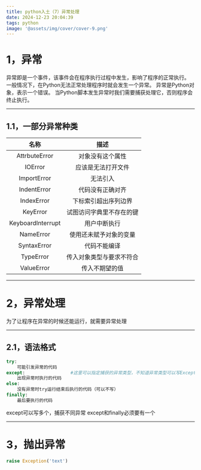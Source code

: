 ```yaml
---
title: python入土（7）异常处理
date: 2024-12-23 20:04:39
tags: python
image: '@assets/img/cover/cover-9.png'
---
```


# 1，异常

异常即是一个事件，该事件会在程序执行过程中发生，影响了程序的正常执行。
一般情况下，在Python无法正常处理程序时就会发生一个异常。
异常是Python对象，表示一个错误。
当Python脚本发生异常时我们需要捕获处理它，否则程序会终止执行。

---------------------------------------------------

## 1.1，一部分异常种类

|     **名称**      |         **描述**         |
| :---------------: | :----------------------: |
|   AttrbuteError   |     对象没有这个属性     |
|      IOError      |    应该是无法打开文件    |
|    ImportError    |         无法引入         |
|    IndentError    |     代码没有正确对齐     |
|    IndexError     |   下标索引超出序列边界   |
|     KeyError      | 试图访问字典里不存在的键 |
| KeyboardInterrupt |       用户中断执行       |
|     NameError     |  使用还未赋予对象的变量  |
|    SyntaxError    |       代码不能编译       |
|     TypeError     | 传入对象类型与要求不符合 |
|    ValueError     |      传入不期望的值      |

---------------------------------------------------------

# 2，异常处理

为了让程序在异常的时候还能运行，就需要异常处理

-----------------

## 2.1，语法格式

```python
try:
	可能引发异常的代码
except:                 #这里可以指定捕获的异常类型，不知道异常类型可以写Exception(万能异常)
	出现异常时执行的代码
else:
    没有异常时try运行结束后执行的代码（可以不写）
finally:
    最后要执行的代码              
```

except可以写多个，捕获不同异常
except和finally必须要有一个

---------------------

# 3，抛出异常

```python
raise Exception('text')
```


